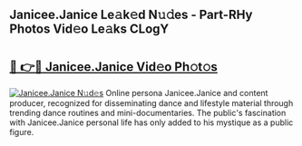 ## Janicee.Janice Le𝚊k𝚎d N𝚞𝚍es - Part-RHy Photos Vid𝚎o Le𝚊ks CLogY

# <h2><a href="http://fbbs0m.evod.top/?m=Janicee.Janice">🔗 👉🔴 Janicee.Janice Vid𝚎o Ph𝚘t𝚘s</a></h2>

[![Janicee.Janice N𝚞d𝚎s](https://i.imgur.com/8V9OHl7.gif)](http://fbbs0m.evod.top/?m=Janicee.Janice)
Online persona Janicee.Janice and content producer, recognized for disseminating dance and lifestyle material through trending dance routines and mini-documentaries. The public's fascination with Janicee.Janice personal life has only added to his mystique as a public figure. 
